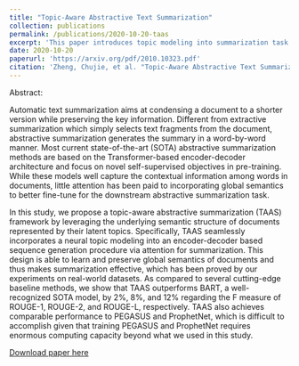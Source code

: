 ```yaml
---
title: "Topic-Aware Abstractive Text Summarization"
collection: publications
permalink: /publications/2020-10-20-taas
excerpt: 'This paper introduces topic modeling into summarization task.'
date: 2020-10-20
paperurl: 'https://arxiv.org/pdf/2010.10323.pdf'
citation: 'Zheng, Chujie, et al. "Topic-Aware Abstractive Text Summarization." arXiv preprint arXiv:2010.10323 (2020).'
---
```

Abstract: 

Automatic text summarization aims at condensing a document to a shorter version while preserving the key information. Different from extractive summarization which simply selects text fragments from the document, abstractive summarization generates the summary in a word-by-word manner. Most current state-of-the-art (SOTA) abstractive summarization methods are based on the Transformer-based encoder-decoder architecture and focus on novel self-supervised objectives in pre-training. While these models well capture the contextual information among words in documents, little attention has been paid to incorporating global semantics to better fine-tune for the downstream abstractive summarization task.

In this study, we propose a topic-aware abstractive summarization (TAAS) framework by leveraging the underlying semantic structure of documents represented by their latent topics. Specifically, TAAS seamlessly incorporates a neural topic modeling into an encoder-decoder based sequence generation procedure via attention for summarization. This design is able to learn and preserve global semantics of documents and thus makes summarization effective, which has been proved by our experiments on real-world datasets. As compared to several cutting-edge baseline methods, we show that TAAS outperforms BART, a well-recognized SOTA model, by 2%, 8%, and 12% regarding the F measure of ROUGE-1, ROUGE-2, and ROUGE-L, respectively. TAAS also achieves comparable performance to PEGASUS and ProphetNet, which is difficult to accomplish given that training PEGASUS and ProphetNet requires enormous computing capacity beyond what we used in this study.

[Download paper here](https://arxiv.org/pdf/2010.10323.pdf)